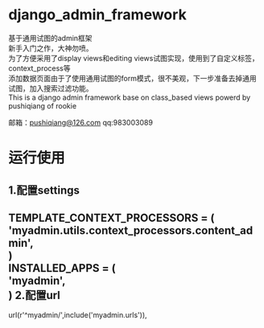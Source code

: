 # django_admin_framework
基于通用试图的admin框架<br>
新手入门之作，大神勿喷。<br>
为了方便采用了display views和editing views试图实现，使用到了自定义标签，context_process等<br>
添加数据页面由于了使用通用试图的form模式，很不美观，下一步准备去掉通用试图，加入搜索过滤功能。<br>
This is a django admin framework base on class_based views powerd by pushiqiang of rookie

邮箱：pushiqiang@126.com
qq:983003089

运行使用
=====
1.配置settings
---
TEMPLATE_CONTEXT_PROCESSORS = (<br>
          'myadmin.utils.context_processors.content_admin',<br>
)<br>
INSTALLED_APPS = (<br>
          'myadmin',<br>
)
2.配置url
---
url(r'^myadmin/',include('myadmin.urls')),
